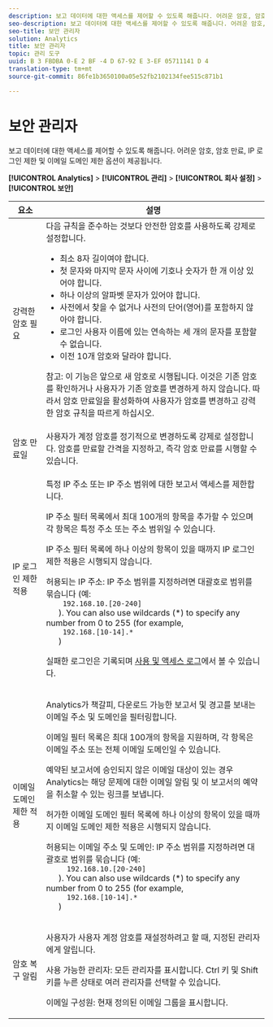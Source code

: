 ```yaml
---
description: 보고 데이터에 대한 액세스를 제어할 수 있도록 해줍니다. 어려운 암호, 암호 만료, IP 로그인 제한 및 이메일 도메인 제한 옵션이 제공됩니다.
seo-description: 보고 데이터에 대한 액세스를 제어할 수 있도록 해줍니다. 어려운 암호, 암호 만료, IP 로그인 제한 및 이메일 도메인 제한 옵션이 제공됩니다.
seo-title: 보안 관리자
solution: Analytics
title: 보안 관리자
topic: 관리 도구
uuid: B 3 FBDBA 0-E 2 BF -4 D 67-92 E 3-EF 05711141 D 4
translation-type: tm+mt
source-git-commit: 86fe1b3650100a05e52fb2102134fee515c871b1

---
```



# 보안 관리자

보고 데이터에 대한 액세스를 제어할 수 있도록 해줍니다. 어려운 암호, 암호 만료, IP 로그인 제한 및 이메일 도메인 제한 옵션이 제공됩니다.

**[!UICONTROL Analytics]** &gt; **[!UICONTROL 관리]** &gt; **[!UICONTROL 회사 설정]** &gt; **[!UICONTROL 보안]**

<table id="table_F1AD9DE5094A4FC2B9DA8D01198F944B"> 
 <thead> 
  <tr> 
   <th colname="col1" class="entry"> 요소 </th> 
   <th colname="col2" class="entry"> 설명 </th> 
  </tr> 
 </thead>
 <tbody> 
  <tr> 
   <td colname="col1"> <span class="wintitle"> 강력한 암호 필요 </span> </td> 
   <td colname="col2">다음 규칙을 준수하는 것보다 안전한 암호를 사용하도록 강제로 설정합니다. 
    <ul id="ul_100CC57EB4374DAA87B2074BA8B46F26"> 
     <li id="li_4D9102C361044FADBC14402A8398F2F3">최소 8자 길이여야 합니다. </li> 
     <li id="li_AFE9568C14894E93BFDFDC84DCD2838D">첫 문자와 마지막 문자 사이에 기호나 숫자가 한 개 이상 있어야 합니다. </li> 
     <li id="li_ECA05BEF7BFD4430B09D4A953B41D2A6">하나 이상의 알파벳 문자가 있어야 합니다. </li> 
     <li id="li_6928045588E94E28851BB15991C8D51E">사전에서 찾을 수 없거나 사전의 단어(영어)를 포함하지 않아야 합니다. </li> 
     <li id="li_C3DD4608CA6F43E4B1E4FCFC6D116371">로그인 사용자 이름에 있는 연속하는 세 개의 문자를 포함할 수 없습니다. </li> 
     <li id="li_687838CA01B94EE29EF4C09F485C5537">이전 10개 암호와 달라야 합니다. </li> 
    </ul> <p>참고: 이 기능은 앞으로 새 암호로 시행됩니다. 이것은 기존 암호를 확인하거나 사용자가 기존 암호를 변경하게 하지 않습니다. 따라서 암호 만료일을 활성화하여 사용자가 암호를 변경하고 강력한 암호 규칙을 따르게 하십시오. </p> </td> 
  </tr> 
  <tr> 
   <td colname="col1"> <span class="wintitle"> 암호 만료일</span> </td> 
   <td colname="col2"> 사용자가 계정 암호를 정기적으로 변경하도록 강제로 설정합니다. 암호를 만료할 간격을 지정하고, 즉각 암호 만료를 시행할 수 있습니다. </td> 
  </tr> 
  <tr> 
   <td colname="col1"> <span class="wintitle"> IP 로그인 제한 적용</span> </td> 
   <td colname="col2"> <p>특정 IP 주소 또는 IP 주소 범위에 대한 보고서 액세스를 제한합니다. </p> <p>IP 주소 필터 목록에서 최대 100개의 항목을 추가할 수 있으며 각 항목은 특정 주소 또는 주소 범위일 수 있습니다. </p> <p>  IP 주소 필터 목록에 하나 이상의 항목이 있을 때까지 <span class="wintitle">IP 로그인 제한 적용</span>은 시행되지 않습니다. </p> <p> <span class="uicontrol"> 허용되는 IP 주소</span>: IP 주소 범위를 지정하려면 대괄호로 범위를 묶습니다 (예:
   <code> 
    192.168.10.[20-240]
   </code>). You can also use wildcards (*) to specify any number from 0 to 255 (for example, 
   <code>
    192.168.[10-14].*
   </code>) </p> <p>실패한 로그인은 기록되며 <a href="../../admin/admin/logs.md#section_6FBAF92D9EA244809C45A78A2F0A7232" format="dita" scope="local">사용 및 액세스 로그</a>에서 볼 수 있습니다. </p> </td> 
  </tr> 
  <tr> 
   <td colname="col1"> <span class="wintitle"> 이메일 도메인 제한 적용</span> </td> 
   <td colname="col2"> <p>Analytics가 책갈피, 다운로드 가능한 보고서 및 경고를 보내는 이메일 주소 및 도메인을 필터링합니다. </p> <p>이메일 필터 목록은 최대 100개의 항목을 지원하며, 각 항목은 이메일 주소 또는 전체 이메일 도메인일 수 있습니다. </p> <p>예약된 보고서에 승인되지 않은 이메일 대상이 있는 경우 Analytics는 해당 문제에 대한 이메일 알림 및 이 보고서의 예약을 취소할 수 있는 링크를 보냅니다. </p> <p> <span class="wintitle"> 허가한 이메일 도메인 필터</span> 목록에 하나 이상의 항목이 있을 때까지 <span class="wintitle">이메일 도메인 제한 적용</span>은 시행되지 않습니다. </p> <p> <span class="uicontrol"> 허용되는 이메일 주소 및 도메인</span>: IP 주소 범위를 지정하려면 대괄호로 범위를 묶습니다 (예: <code>
     192.168.10.[20-240]
   </code>). You can also use wildcards (*) to specify any number from 0 to 255 (for example, 
   <code>
     192.168.[10-14].*
   </code>) </p> </td> 
  </tr> 
  <tr> 
   <td colname="col1"> <span class="wintitle"> 암호 복구 알림</span> </td> 
   <td colname="col2"> <p>사용자가 사용자 계정 암호를 재설정하려고 할 때, 지정된 관리자에게 알립니다. </p> <p> <span class="uicontrol"> 사용 가능한 관리자</span>: 모든 관리자를 표시합니다. Ctrl 키 및 Shift 키를 누른 상태로 여러 관리자를 선택할 수 있습니다. </p> <p> <span class="uicontrol">이메일 구성원</span>: 현재 정의된 이메일 그룹을 표시합니다.  </p> </td> 
  </tr> 
 </tbody> 
</table>


